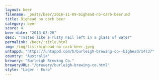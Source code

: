 ```yaml
---
layout: beer
filename: _posts/beer/2016-11-09-bighead-no-carb-beer.md
title: Bighead no carb beer
category: beer
score: 4
beer-date: "2013-03-28"
desc: "Tastes like a rusty nail left in a glass of water"
permalink: /beer/:title.html
img: /img/list/bighead-no-carb-beer.jpeg
untappd: "https://untappd.com/b/burleigh-brewing-co--bighead/14737"
country: "Australia"
brewery: "Burleigh Brewing Co."
breweryURL: "/brewery/burleigh-brewing-co.html"
style: "Lager - Euro"
---
```

